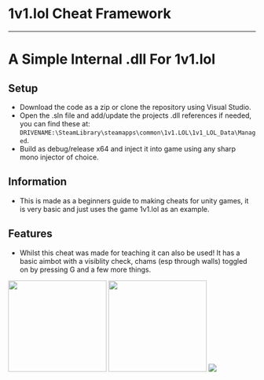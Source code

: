 # 1v1.lol Cheat Framework
-----------------------------

# A Simple Internal .dll For 1v1.lol

## Setup
- Download the code as a zip or clone the repository using Visual Studio.
- Open the .sln file and add/update the projects .dll references if needed, you can find these at: `DRIVENAME:\SteamLibrary\steamapps\common\1v1.LOL\1v1_LOL_Data\Managed`.
- Build as debug/release x64 and inject it into game using any sharp mono injector of choice.

## Information
- This is made as a beginners guide to making cheats for unity games, it is very basic and just uses the game 1v1.lol as an example.

## Features
- Whilst this cheat was made for teaching it can also be used! It has a basic aimbot with a visiblity check, chams (esp through walls) toggled on by pressing G and a few more things.

<p align="left">
  <img src="https://media.tenor.com/m6C7F1L78cYAAAAM/angry-korean.gif" width="200" height="186">
  <img src="https://www.mkgifs.com/wp-content/uploads/2022/10/Griddy-gif.gif" width="200" height="186">
  <img src="https://media4.giphy.com/media/V9HYXZCXR1O1xYtjWG/200w.gif?cid=6c09b9520167266uyrbj8o40a1fnscebnm8m2x5chctte1tl&ep=v1_gifs_search&rid=200w.gif&ct=g">
</p>
